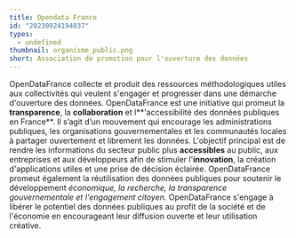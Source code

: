 ```yaml
---
title: Opendata France
id: "20230924194037"
types:
  - undefined
thumbnail: organisme_public.png
short: Association de promotion pour l'ouverture des données
---
```


OpenDataFrance collecte et produit des ressources méthodologiques utiles aux collectivités qui veulent s'engager et progresser dans une démarche d'ouverture des données.
OpenDataFrance est une initiative qui promeut la **transparence**, la **collaboration** et l**'accessibilité des données publiques en France**. Il s’agit d’un mouvement qui encourage les administrations publiques, les organisations gouvernementales et les communautés locales à partager ouvertement et librement les données. 
L'objectif principal est de rendre les informations du secteur public plus **accessibles** au public, aux entreprises et aux développeurs afin de stimuler l'**innovation**, la création d'applications utiles et une prise de décision éclairée. OpenDataFrance promeut également la réutilisation des données publiques pour soutenir le développement _économique, la recherche, la transparence gouvernementale et l'engagement citoyen._ OpenDataFrance s'engage à libérer le potentiel des données publiques au profit de la société et de l'économie en encourageant leur diffusion ouverte et leur utilisation créative.